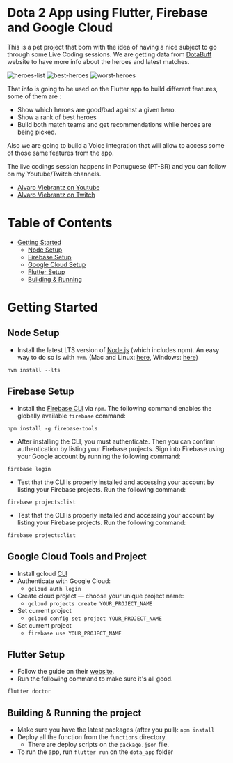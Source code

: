 # Dota 2 App using Flutter, Firebase and Google Cloud

This is a pet project that born with the idea of having a nice subject to go through some Live Coding sessions. We are getting data from [DotaBuff](https://dotabuff.com) website to have more info about the heroes and latest matches.

![heroes-list](./images/screenshot01.jpeg) ![best-heroes](./images/screenshot02.jpeg) ![worst-heroes](./images/screenshot03.jpeg)

That info is going to be used on the Flutter app to build different features, some of them are :

* Show which heroes are good/bad against a given hero.
* Show a rank of best heroes
* Build both match teams and get recommendations while heroes are being picked.

Also we are going to build a Voice integration that will allow to access some of those same features from the app.

The live codings session happens in Portuguese (PT-BR) and you can follow on my Youtube/Twitch channels.

* [Alvaro Viebrantz on Youtube](https://youtube.com/alvaroviebrantz)
* [Alvaro Viebrantz on Twitch](https://twitch.tv/alvaroviebrantz)

# Table of Contents

- [Getting Started](#getting-started)
  - [Node Setup](#node-setup)
  - [Firebase Setup](#firebase-setup)
  - [Google Cloud Setup](#google-cloud-tools-and-project)
  - [Flutter Setup](#google-cloud-tools-and-project)
  - [Building & Running](#building-&-running-the-project)

# Getting Started

## Node Setup

* Install the latest LTS version of [Node.js](https://nodejs.org/) (which includes npm). An easy way to do so is with `nvm`. (Mac and Linux: [here](https://github.com/creationix/nvm), Windows: [here](https://github.com/coreybutler/nvm-windows))

```shell
nvm install --lts
```

## Firebase Setup

* Install the [Firebase CLI](https://firebase.google.com/docs/cli) via `npm`. The following command enables the globally available `firebase` command:

```shell
npm install -g firebase-tools
```

* After installing the CLI, you must authenticate. Then you can confirm authentication by listing your Firebase projects. Sign into Firebase using your Google account by running the following command:

```shell
firebase login
```

* Test that the CLI is properly installed and accessing your account by listing your Firebase projects. Run the following command:

```shell
firebase projects:list
```

* Test that the CLI is properly installed and accessing your account by listing your Firebase projects. Run the following command:

```shell
firebase projects:list
```

## Google Cloud Tools and Project

* Install gcloud [CLI](https://cloud.google.com/sdk/install)
* Authenticate with Google Cloud:
    * `gcloud auth login`
* Create cloud project — choose your unique project name:
    * `gcloud projects create YOUR_PROJECT_NAME`
* Set current project
    * `gcloud config set project YOUR_PROJECT_NAME`
* Set current project
    * `firebase use YOUR_PROJECT_NAME`

## Flutter Setup

* Follow the guide on their [website](https://flutter.dev/docs/get-started/install).
* Run the following command to make sure it's all good.
```shell
flutter doctor
```

## Building & Running the project

* Make sure you have the latest packages (after you pull): `npm install`
* Deploy all the function from the `functions` directory.
  * There are deploy scripts on the `package.json` file.
* To run the app, run `flutter run` on the `dota_app` folder
